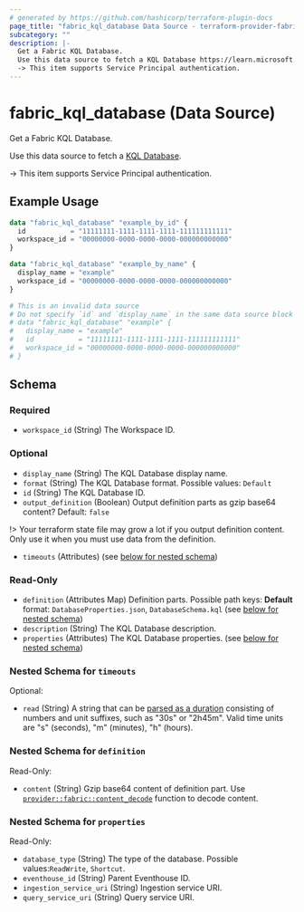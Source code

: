 ```yaml
---
# generated by https://github.com/hashicorp/terraform-plugin-docs
page_title: "fabric_kql_database Data Source - terraform-provider-fabric"
subcategory: ""
description: |-
  Get a Fabric KQL Database.
  Use this data source to fetch a KQL Database https://learn.microsoft.com/fabric/real-time-intelligence/create-database.
  -> This item supports Service Principal authentication.
---
```


# fabric_kql_database (Data Source)

Get a Fabric KQL Database.

Use this data source to fetch a [KQL Database](https://learn.microsoft.com/fabric/real-time-intelligence/create-database).

-> This item supports Service Principal authentication.

## Example Usage

```terraform
data "fabric_kql_database" "example_by_id" {
  id           = "11111111-1111-1111-1111-111111111111"
  workspace_id = "00000000-0000-0000-0000-000000000000"
}

data "fabric_kql_database" "example_by_name" {
  display_name = "example"
  workspace_id = "00000000-0000-0000-0000-000000000000"
}

# This is an invalid data source
# Do not specify `id` and `display_name` in the same data source block
# data "fabric_kql_database" "example" {
#   display_name = "example"
#   id           = "11111111-1111-1111-1111-111111111111"
#   workspace_id = "00000000-0000-0000-0000-000000000000"
# }
```

<!-- schema generated by tfplugindocs -->
## Schema

### Required

- `workspace_id` (String) The Workspace ID.

### Optional

- `display_name` (String) The KQL Database display name.
- `format` (String) The KQL Database format. Possible values: `Default`
- `id` (String) The KQL Database ID.
- `output_definition` (Boolean) Output definition parts as gzip base64 content? Default: `false`

!> Your terraform state file may grow a lot if you output definition content. Only use it when you must use data from the definition.

- `timeouts` (Attributes) (see [below for nested schema](#nestedatt--timeouts))

### Read-Only

- `definition` (Attributes Map) Definition parts. Possible path keys: **Default** format: `DatabaseProperties.json`, `DatabaseSchema.kql` (see [below for nested schema](#nestedatt--definition))
- `description` (String) The KQL Database description.
- `properties` (Attributes) The KQL Database properties. (see [below for nested schema](#nestedatt--properties))

<a id="nestedatt--timeouts"></a>

### Nested Schema for `timeouts`

Optional:

- `read` (String) A string that can be [parsed as a duration](https://pkg.go.dev/time#ParseDuration) consisting of numbers and unit suffixes, such as "30s" or "2h45m". Valid time units are "s" (seconds), "m" (minutes), "h" (hours).

<a id="nestedatt--definition"></a>

### Nested Schema for `definition`

Read-Only:

- `content` (String) Gzip base64 content of definition part.
Use [`provider::fabric::content_decode`](../functions/content_decode.md) function to decode content.

<a id="nestedatt--properties"></a>

### Nested Schema for `properties`

Read-Only:

- `database_type` (String) The type of the database. Possible values:`ReadWrite`, `Shortcut`.
- `eventhouse_id` (String) Parent Eventhouse ID.
- `ingestion_service_uri` (String) Ingestion service URI.
- `query_service_uri` (String) Query service URI.
